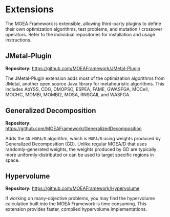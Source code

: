 # Extensions

The MOEA Framework is extensible, allowing third-party plugins to define their own optimization algorithms, test problems,
and mutation / crossover operators.  Refer to the individual repositories for installation and usage instructions.

## JMetal-Plugin

**Repository:** https://github.com/MOEAFramework/JMetal-Plugin

The JMetal-Plugin extension adds most of the optimization algorithms from JMetal, another open source Java library
for metaheuristic algorithms.  This includes AbYSS, CDG, DMOPSO, ESPEA, FAME, GWASFGA, MOCell, MOCHC, MOMBI,
MOMBI2, MOSA, RNSGAII, and WASFGA. 

## Generalized Decomposition

**Repository:** https://github.com/MOEAFramework/GeneralizedDecomposition

Adds the `GD-MOEA/D` algorithm, which is `MOEA/D` using weights produced by Generalized Decomposition (GD).  Unlike
regular MOEA/D that uses randomly-generated weights, the weights produced by GD are typically more uniformly-distributed
or can be used to target specific regions in space.

## Hypervolume

**Repository:** https://github.com/MOEAFramework/Hypervolume

If working on many-objective problems, you may find the hypervolume calculation built into the MOEA Framework is time
consuming.  This extension provides faster, compiled hypervolume implementations.
